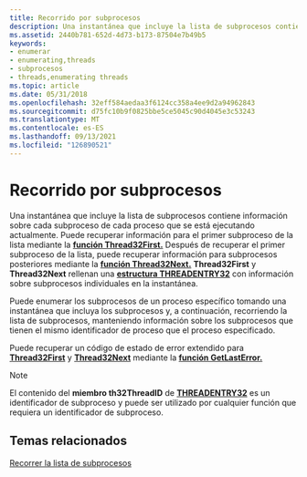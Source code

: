 ```yaml
---
title: Recorrido por subprocesos
description: Una instantánea que incluye la lista de subprocesos contiene información sobre cada subproceso de cada proceso que se está ejecutando actualmente.
ms.assetid: 2440b781-652d-4d73-b173-87504e7b49b5
keywords:
- enumerar
- enumerating,threads
- subprocesos
- threads,enumerating threads
ms.topic: article
ms.date: 05/31/2018
ms.openlocfilehash: 32eff584aedaa3f6124cc358a4ee9d2a94962843
ms.sourcegitcommit: d75fc10b9f0825bbe5ce5045c90d4045e3c53243
ms.translationtype: MT
ms.contentlocale: es-ES
ms.lasthandoff: 09/13/2021
ms.locfileid: "126890521"
---
```

# <a name="thread-walking"></a>Recorrido por subprocesos

Una instantánea que incluye la lista de subprocesos contiene información sobre cada subproceso de cada proceso que se está ejecutando actualmente. Puede recuperar información para el primer subproceso de la lista mediante la [**función Thread32First.**](/windows/desktop/api/TlHelp32/nf-tlhelp32-thread32first) Después de recuperar el primer subproceso de la lista, puede recuperar información para subprocesos posteriores mediante la [**función Thread32Next.**](/windows/desktop/api/TlHelp32/nf-tlhelp32-thread32next) **Thread32First** y **Thread32Next** rellenan una [**estructura THREADENTRY32**](/windows/win32/api/tlhelp32/ns-tlhelp32-threadentry32) con información sobre subprocesos individuales en la instantánea.

Puede enumerar los subprocesos de un proceso específico tomando una instantánea que incluya los subprocesos y, a continuación, recorriendo la lista de subprocesos, manteniendo información sobre los subprocesos que tienen el mismo identificador de proceso que el proceso especificado.

Puede recuperar un código de estado de error extendido para [**Thread32First**](/windows/desktop/api/TlHelp32/nf-tlhelp32-thread32first) y [**Thread32Next**](/windows/desktop/api/TlHelp32/nf-tlhelp32-thread32next) mediante la [**función GetLastError.**](/windows/desktop/api/errhandlingapi/nf-errhandlingapi-getlasterror)

> [!Note]  
> El contenido del **miembro th32ThreadID** de [**THREADENTRY32**](/windows/win32/api/tlhelp32/ns-tlhelp32-threadentry32) es un identificador de subproceso y puede ser utilizado por cualquier función que requiera un identificador de subproceso.

 

## <a name="related-topics"></a>Temas relacionados

<dl> <dt>

[Recorrer la lista de subprocesos](traversing-the-thread-list.md)
</dt> </dl>

 

 